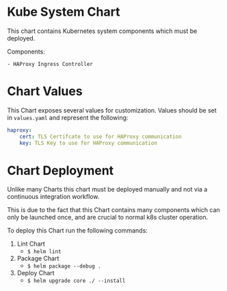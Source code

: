 # Kube System Chart
This chart contains Kubernetes system components which must be deployed.  

Components:
    
    - HAProxy Ingress Controller
    
# Chart Values
This Chart exposes several values for customization. Values should be set in `values.yaml` and represent the following: 

```yaml
haproxy:
    cert: TLS Certifcate to use for HAProxy communication
    key: TLS Key to use for HAProxy communication
```

# Chart Deployment 
Unlike many Charts this chart must be deployed manually and not via a continuous integration workflow.  

This is due to the fact that this Chart contains many components which can only be launched once, and are crucial to 
normal k8s cluster operation.

To deploy this Chart run the following commands:

1. Lint Chart
    - `$ helm lint`
2. Package Chart
    - `$ helm package --debug .`
3. Deploy Chart
    - `$ helm upgrade core ./ --install`

